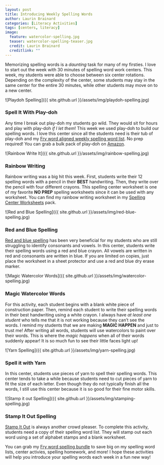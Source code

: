 ```yaml
---
layout: post
title: Introducing Weekly Spelling Words
author: Laurin Brainard
categories: [Literacy Activities]
tags: [centers, literacy]
image:
  feature: watercolor-spelling.jpg
  teaser: watercolor-spelling-teaser.jpg
  credit: Laurin Brainard
  creditlink: ""
---
```

Memorizing spelling words is a _daunting_ task for many of my firsties. I love to start out the week with 30 minutes of spelling word work centers. This week, my students were able to choose between six center rotations. Depending on the complexity of the center, some students may stay in the same center for the entire 30 minutes, while other students may move on to a new center.

![Playdoh Spelling]({{ site.github.url }}/assets/img/playdoh-spelling.jpg)

### Spell It With Play-doh

Any time I break out play-doh my students go wild. They would sit for hours and play with play-doh _if I let them_! This week we used play-doh to build our spelling words. I love this center since all the students need is their tub of play-doh and my [Fry word aligned weekly spelling word list](http://bit.ly/2fRWZ3I). No prep required! You can grab a bulk pack of play-doh on [Amazon](https://www.amazon.com/Play-Doh-36-Can-Mega-Pack/dp/B00JM5GZGW/ref=sr_1_2_sspa?s=toys-and-games&ie=UTF8&qid=1505497323&sr=1-2-spons&keywords=play-doh&psc=1).

![Rainbow Write It]({{ site.github.url }}/assets/img/rainbow-spelling.jpg)

### Rainbow Writing
Rainbow writing was a big hit this week. First, students write their 12 spelling words with a pencil in their **BEST** handwriting. Then, they write over the pencil with four different crayons. This spelling center worksheet is one of my favorite **NO PREP** spelling worksheets since it can be used with any worksheet. You can find my rainbow writing worksheet in my [Spelling Center Worksheets](http://bit.ly/2fS5E5U) pack.

![Red and Blue Spelling]({{ site.github.url }}/assets/img/red-blue-spelling.jpg)

### Red and Blue Spelling

[Red and blue spelling](http://bit.ly/2fS5E5U) has been very beneficial for my students who are still struggling to identify consonants and vowels. In this center, students write their spelling words using a red and blue crayon. All vowels are written in red and consonants are written in blue. If you are limited on copies, just place the worksheet in a sheet protector and use a red and blue dry erase marker.

![Magic Watercolor Words]({{ site.github.url }}/assets/img/watercolor-spelling.jpg)

### Magic Watercolor Words

For this activity, each student begins with a blank white piece of construction paper. Then, remind each student to write their spelling words in their best handwriting using a white crayon. I always have _at least one student_ who tells me that it is not working because they can’t see the words. I remind my students that we are making **MAGIC HAPPEN** and just to trust me! After writing all words, students will use watercolors to paint over their words. This is where the _magic happens_ when all of their words suddenly appear! It is so much fun to see their little faces light up!

![Yarn Spelling]({{ site.github.url }}/assets/img/yarn-spelling.jpg)

### Spell it with Yarn

In this center, students use pieces of yarn to spell their spelling words. This center tends to take a while because students need to cut pieces of yarn to fit the size of each letter. Even though they do not typically finish all the words, I still use this center because it is so good for their fine motor skills. 

![Stamp it out Spelling]({{ site.github.url }}/assets/img/stamping-spelling.jpg)

### Stamp It Out Spelling

[Stamp It Out](http://bit.ly/2fS5E5U) is always another crowd pleaser. To complete this activity, students need a copy of their spelling word list. They will stamp out each word using a set of alphabet stamps and a blank worksheet. 

You can grab my [Fry word spelling bundle](http://bit.ly/2k1Ulgd) to save big on my spelling word lists, center activies, spelling homework, and more! I hope these activities will help you introduce your spelling words each week in a fun new way! 